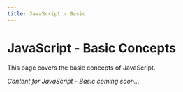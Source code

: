 ```yaml
---
title: JavaScript - Basic
---
```


# JavaScript - Basic Concepts

This page covers the basic concepts of JavaScript.

*Content for JavaScript - Basic coming soon...*
